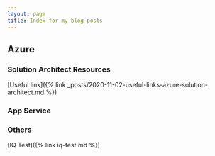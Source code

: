 ```yaml
---
layout: page
title: Index for my blog posts
---
```


## Azure

### Solution Architect Resources

[Useful link]({% link _posts/2020-11-02-useful-links-azure-solution-architect.md %})

### App Service

### Others

[IQ Test]({% link iq-test.md %})
